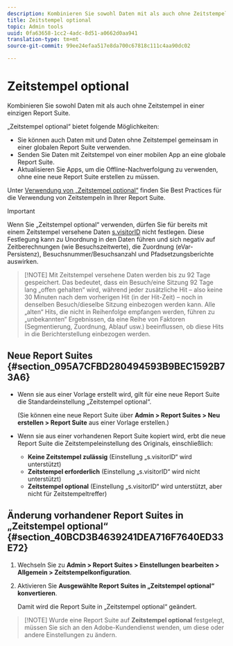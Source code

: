 ```yaml
---
description: Kombinieren Sie sowohl Daten mit als auch ohne Zeitstempel in einer einzigen Report Suite.
title: Zeitstempel optional
topic: Admin tools
uuid: 0fa63658-1cc2-4adc-8d51-a0662d0aa941
translation-type: tm+mt
source-git-commit: 99ee24efaa517e8da700c67818c111c4aa90dc02

---
```



# Zeitstempel optional

Kombinieren Sie sowohl Daten mit als auch ohne Zeitstempel in einer einzigen Report Suite.

„Zeitstempel optional“ bietet folgende Möglichkeiten:

* Sie können auch Daten mit und Daten ohne Zeitstempel gemeinsam in einer globalen Report Suite verwenden.
* Senden Sie Daten mit Zeitstempel von einer mobilen App an eine globale Report Suite.
* Aktualisieren Sie Apps, um die Offline-Nachverfolgung zu verwenden, ohne eine neue Report Suite erstellen zu müssen.

Unter [Verwendung von „Zeitstempel optional“](/help/implement/js-implementation/timestamps-overview.md) finden Sie Best Practices für die Verwendung von Zeitstempeln in Ihrer Report Suite.

>[!IMPORTANT]
>
>Wenn Sie „Zeitstempel optional“ verwenden, dürfen Sie für bereits mit einem Zeitstempel versehene Daten [s.visitorID](https://marketing.adobe.com/resources/help/en_US/sc/implement/visid_custom.html) nicht festlegen. Diese Festlegung kann zu Unordnung in den Daten führen und sich negativ auf Zeitberechnungen (wie Besuchszeitwerte), die Zuordnung (eVar-Persistenz), Besuchsnummer/Besuchsanzahl und Pfadsetzungsberichte auswirken.

> [!NOTE] Mit Zeitstempel versehene Daten werden bis zu 92 Tage gespeichert. Das bedeutet, dass ein Besuch/eine Sitzung 92 Tage lang „offen gehalten“ wird, während jeder zusätzliche Hit – also keine 30 Minuten nach dem vorherigen Hit (in der Hit-Zeit) – noch in denselben Besuch/dieselbe Sitzung einbezogen werden kann. Alle „alten“ Hits, die nicht in Reihenfolge empfangen werden, führen zu „unbekannten“ Ergebnissen, da eine Reihe von Faktoren (Segmentierung, Zuordnung, Ablauf usw.) beeinflussen, ob diese Hits in die Berichterstellung einbezogen werden.

## Neue Report Suites {#section_095A7CFBD280494593B9BEC1592B73A6}

* Wenn sie aus einer Vorlage erstellt wird, gilt für eine neue Report Suite die Standardeinstellung „Zeitstempel optional“.

   (Sie können eine neue Report Suite über **Admin &gt; Report Suites &gt; Neu erstellen &gt; Report Suite** aus einer Vorlage erstellen.)
* Wenn sie aus einer vorhandenen Report Suite kopiert wird, erbt die neue Report Suite die Zeitstempeleinstellung des Originals, einschließlich:

   * **Keine Zeitstempel zulässig** (Einstellung „s.visitorID“ wird unterstützt)
   * **Zeitstempel erforderlich** (Einstellung „s.visitorID“ wird nicht unterstützt)
   * **Zeitstempel optional** (Einstellung „s.visitorID“ wird unterstützt, aber nicht für Zeitstempeltreffer)

## Änderung vorhandener Report Suites in „Zeitstempel optional“ {#section_40BCD3B4639241DEA716F7640ED33E72}

1. Wechseln Sie zu **Admin &gt; Report Suites &gt; Einstellungen bearbeiten &gt; Allgemein &gt; Zeitstempelkonfiguration**.
1. Aktivieren Sie **Ausgewählte Report Suites in „Zeitstempel optional“ konvertieren**.

   Damit wird die Report Suite in „Zeitstempel optional“ geändert.

> [!NOTE] Wurde eine Report Suite auf **Zeitstempel optional** festgelegt, müssen Sie sich an den Adobe-Kundendienst wenden, um diese oder andere Einstellungen zu ändern.

